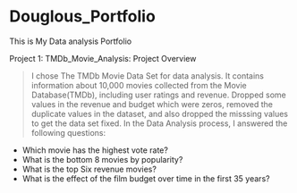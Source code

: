 # Douglous_Portfolio
This is My Data analysis Portfolio

Project 1: TMDb_Movie_Analysis: Project Overview
> I chose The TMDb Movie Data Set for data analysis. It contains information about 10,000 movies collected from the Movie Database(TMDb), including user ratings and revenue.
> Dropped some values in the revenue and budget which were zeros, removed the duplicate values in the dataset, and also dropped the misssing values to get the data set fixed.
> In the Data Analysis process, I answered the following questions:
- Which movie has the highest vote rate?
- What is the bottom 8 movies by popularity?
- What is the top Six revenue movies?
- What is the effect of the film budget over time in the first 35 years?
